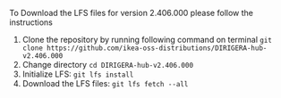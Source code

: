 To Download the LFS files for version 2.406.000 please follow the instructions

1. Clone the repository by running following command on terminal `git clone https://github.com/ikea-oss-distributions/DIRIGERA-hub-v2.406.000`
2. Change directory `cd DIRIGERA-hub-v2.406.000`
3. Initialize LFS: `git lfs install`
4. Download the LFS files: `git lfs fetch --all`
